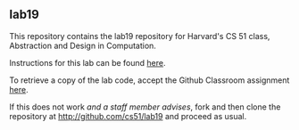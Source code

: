 
## lab19




This repository contains the lab19 repository for Harvard's
CS 51 class, Abstraction and Design in Computation.

Instructions for this lab can be found
[here](http://cs51.io/labs/lab19).

To retrieve a copy of the lab code, accept the Github Classroom
assignment [here](http://url.cs51.io/lab19).

If this does not work _and a staff member advises_, fork and then
clone the repository at 
<http://github.com/cs51/lab19> and proceed as usual.

